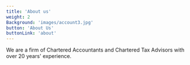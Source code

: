 ```yaml
---
title: 'About us'
weight: 2
Background: 'images/account3.jpg'
button: 'About Us'
buttonLink: 'about'
---
```


We are a firm of Chartered Accountants and Chartered Tax Advisors with over 20 years' experience.

